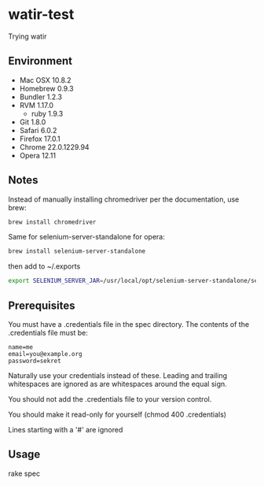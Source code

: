 watir-test
==========

Trying watir

## Environment

* Mac OSX 10.8.2
* Homebrew 0.9.3
* Bundler 1.2.3
* RVM 1.17.0
  * ruby 1.9.3
* Git 1.8.0
* Safari 6.0.2
* Firefox 17.0.1
* Chrome 22.0.1229.94
* Opera 12.11

## Notes

Instead of manually installing chromedriver per the documentation, use brew:

```bash
brew install chromedriver
```

Same for selenium-server-standalone for opera:

```bash
brew install selenium-server-standalone
```

then add to ~/.exports

```bash
export SELENIUM_SERVER_JAR=/usr/local/opt/selenium-server-standalone/selenium-server-standalone-2.25.0.jar
```

## Prerequisites

You must have a .credentials file in the spec directory.
The contents of the .credentials file must be:

```
name=me
email=you@example.org
password=sekret
```

Naturally use your credentials instead of these.
Leading and trailing whitespaces are ignored as are whitespaces around the equal sign.

You should not add the .credentials file to your version control.

You should make it read-only for yourself (chmod 400 .credentials)

Lines starting with a '#' are ignored


## Usage

rake spec
